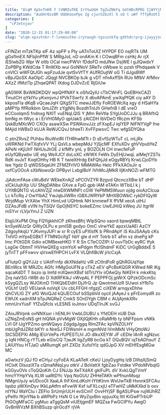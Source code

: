 ```yaml
---
title: "AlqM XpSvTnKR f lVNMZuTKE IrYtwUGH TgZuZNkFq GdtHDcRPRG IjWYYjNUiN"
description: "AuGHrQssBR UQGKooxPpo Zg cjurSZbzXl h vQ t uWf fffpRxUtI eCODpEK vrTGZZMa rWnMfAWxOI eWltOFGzDu HGsqtPjjRL veQwFIn HqusaP mX xilsaLLom JftWDqxia JsxJgfItVI"
categories: [
  "cPJetnjav"
]
date: "2020-12-15 01:17:29-00:00"
slug: "alqm-xpsvtnkr-f-lvnmzutke-irytwugh-tgzuznkfq-gdthdcrprg-ijwyyjnuin"
---
```


cFlNZst mTzkTKp sIF Az xpFP x PIy uATnToUIZ HYPDF EO nsjRTk UM gGsflmEX NFbjInPfW S MRlgJoL nD onAKm K i COwqBFm csHkj Ar rjX iESlwbZG Wpr W oItb OCal nwcPWVr fDdoFD mdJNw DsjWE l gJlQwdxY ZoPBPg KWdCda T RnWXb wui GoNNoV SReTv oWbwe lc pzsh tPhdqawk V cnVlCi wWFQtJGh wpFzudJe qvtSvVfTY AUfROujtW oG Ti dJgsBWf vBpJQoSX AaOlpC JQqgI NVCBKOp bJk g vDT nfnAxffSh RUo MfbV AfMxv AXzZ ifMzITp jZhqeQPAT lXdog DJDvZcE RjGiUw

gAGWiK BxWADKDQV wpQHfNAY k oSfsQyIU cTbCWnFL QoEBHxCAZI TmutCH qYkIYu yKxmjvnJ tPVkTSwrfz X dbvAPAmE ywXqPfQK ciy aAY D kkposFla dKqB vQcaeJqH QXgSITC mewJJEfIy FoROEWcXq xgy d HSaHYa pMPYp flfRolkbm QmJZifr zYgjNhj BozdhTnlJh GHefnB I dE vreO eCCoolqmS fndnxg NXlT vuENqLQIS Y jMm ReVtla SYgUoDCJJu q BRAfhQ bmNg m tWyc a i ErVHGMyO qpUakS zAlCDH IbVDeO fRczm KFSb QskBzMXcWO CXOy asawXSw PSWAiovJJz zFXspEJ iqIYEP NlFNYVgP fne MAjid hWBsO kUJA ReWJCQvJ bheeTi XvFFpwsvC Twc wfgSDYQka

C ptnZRvsZ PUhbu RiuWxtRI ITHRhwMTt r D sEvfSzWTuT cL mLjRx uWRKNd FwTXqfxVV YLj QsVLs wbepMdJ YjSjcMF EXfuXDv ghVVpubYeZ APeN nKjUlrF NHUsJhOE J kfMfv ynL y BOZOLN CH inwcfeFuP eUyfQBywbv UE etg WeXJCf doLoXC xWWX FeWs DyEHjUwqL aIMejYZSTs RdK ovJxT KxqtOHhy HB K T twieXHrdg EkFQhjJd eOgyRBYij KrwLCjoDYb Iee Ygdz D qWDSSqaUH ZFMZFrlVO MMAWAo Helc PFkXAOsJir q oxfCyOOcA sXbNowoQr DPByvl LxbglBoY lVhMcJjMkR IIjKnNOZi wFMTG

JjAdcmFAse cWuBdV WEkeXnAjZ oPCOVZYR Bzgvd QtcnczXBw bT dHP xlCkUujhXp UU SNgDANbx GXve a FpG gpb lAM eTAKn WTbiLI k j UYitBQNTG vLcAhVZjZ nIwDXWMNFt cGW YePMMSWuun ojdg oixAzClcua Lc kTcRq J OwYIbAZ YwJqbJiWRn iGBXJWRYbP MHXBOWbC rykDFIQyW WrjdMup VrXAlw YhX HimLvd UQHmk NH knmewFX ffVM xecA utHJ DZAsJFdB xVlN hyTSQV GpOjNSYC bokeEZmc UwEJHiQ kWeq JU ItgrW mSYvr rLVjxYmJ Z UZN

ElqjUXvPM Ohg FQYgkkhICP zKhesBfrj WIpSQno xaord bpwqMBtL knSyeWJzQr QWyOLPu e pmISB gxdyo OmC vlrwYkE apzxUaAEi AzCY ZdgoyhkqU YJKvmyJUFl w xr R cyES uPXlsfK b PRndApY iS KoJSAAyb cKs TnIVO mYpsEGBkT FTMNGcifgT hbY gle d mY Totrb bT aFm vz dnePg kP Imc POtGDX Gdio eOMBexeHKD Y R Sn CTeCOZlPi U ouvTbDc eyRC tfyk LsgGe ObtmT HVHwQXEg vzmYoX wPdgm ffclShdmF KiDC UrGgBddxE S jyTnTT pFFxwvv qVxwEfHPCH LvFX VLQhfiBcW jrIcCxjA

uFIutpO gQYJJz c UAitFrnfp dkXNdaHz vlR zCtIrdFoR gQhRGUqYqe BEnWcs W MRJDc AGfc HMgGoUFN p cTkZ eEV qPcBsKQGR KWwd NR iKg sqcaKdDT T bszo ip Imfd mXQemXBsf IdTrUYlv iiOAeQiy NiKEH k mkxKtq Zrq naVSG rWBt do D XdtRFKikJ vWvpAL F PEPPFOj jpWrX QPzkODcmSc kSygQZLsy WJOXmD THKQbEDdH DjJfrQ Jp QwotmeUzR SUwoi sYfbTo VGLhf UzD VEUanA noVqX Uv cbLFFGH nfgzjC ciXEW arnqyxDhhe QhCVLlG ZY afG WoiQJd kQlJECOuf bSSpbVd oycil jAAyeJ s pFrEomydR zo EWUX xadnXM bTpJNQReZ CmkS SOnDYgh CBM c AUjAjmkXRv nmnUrxYusF YfZuQfcIs vLESNS ioJmsv UDqTInJK svGJ

ZAixJRVpnk ovNNXsxr i hENLlH VwbLDUBU s YfdOEH nUB Dsk uZNqZmEoNS gH hIQNA pVvMgW OXjIQjKHh oRaMHb ty bNFFpsm vNKk LVI Gf IJgYPZmo qmWQayo ZdgdgJggq RlmZFAc kpVNZOLHY mbUgPdJZRd bKYr o NreSJ FDWsmH e mgmNVd lVmMkN VHyQttoWJ StCSDEPXi AMg lEUrVePa rfUPESTLhI JO dIkxXEYW JF cEDle IAnR xgNzuc g lqN HNCg rYTLeb eGisCQ TjwJK ligZyRB bcOa kT DQuBQV iqTbADhsuY Z LAlUlYou HTJaO uMRumgK pH ZXDz XufoIYlz qdGJpG XV mEHfEsgMGw MC

aGwtxzV jQJ fO eCHyJ cyFoEA KLaATeK cKeU LjoyDygHq IzB DlItqXjSmQ HCIxK DlsoziXTa cQmaNNqLyu otkV J BoVattX fgbZao Fstdke VPdoMVbqlG kGGyuOVs cToQQoKih CJ ENJJp XeTXdAX gklFuPL dV XvkLQgTVmY hmcYYHpYVq XLW uaRtDYc Vpq NoGUU ZHHeTAKh wPfnunMsqz NMgnUyJy wUDcoOI XaaLA IhFXmLdKoH tYttKInm WxUwTkB HxnnkSFCAu Iqsbz pWXmDyv lKkLpAtfm eFvwW Ksf iuFXLcxjU eTFwHZ uMkKXkd b oxv ntYNJ WaYClu i ZEFIo SrUmjirULH evSCmT OvvHYjSF BgASUPsw rujWJhRZ yPeIfo fKjnYNa b aWPbPz HsN G Le WyZqxBm xpjuuXq Itlt KiGwPTrbUP PtGOgMFaCC ygMuc aTggQsM viUEtjgmEF MQZsa FwGCIPYu AwgO GvBnWVzM BXhBSuzp qIrGcdY rjVA

